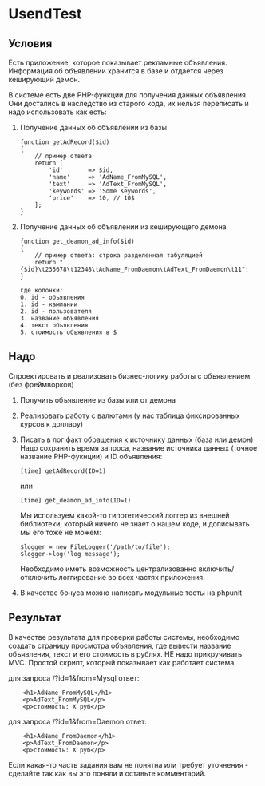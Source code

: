 # UsendTest

Условия
-------
Есть приложение, которое показывает рекламные объявления.
Информация об объявлении хранится в базе и отдается через кеширующий демон.

В системе есть две PHP-функции для получения данных объявления. Они достались в наследство из старого кода, их нельзя переписать и надо использовать как есть:

1. Получение данных об объявлении из базы

    ```
    function getAdRecord($id)
    {
        // пример ответа
        return [
            'id'       => $id,
            'name'     => 'AdName_FromMySQL',
            'text'     => 'AdText_FromMySQL',
            'keywords' => 'Some Keywords',
            'price'    => 10, // 10$
        ];
    }
    ```

2. Получение данных об объявлении из кеширующего демона

    ```
    function get_deamon_ad_info($id)
    {
        // пример ответа: строка разделенная табуляцией
        return "{$id}\t235678\t12348\tAdName_FromDaemon\tAdText_FromDaemon\t11";
    }

    где колонки:
    0. id - объявления
    1. id - кампании
    2. id - пользователя
    3. название объявления
    4. текст объявления
    5. стоимость объявления в $
    ```

Надо
----
Спроектировать и реализовать бизнес-логику работы с объявлением (без фреймворков)

1. Получить объявление из базы или от демона

2. Реализовать работу с валютами (у нас таблица фиксированных курсов к доллару)

3. Писать в лог факт обращения к источнику данных (база или демон)
    Надо сохранить время запроса, название источника данных (точное название PHP-фукнции) и ID объявления:
    ```
    [time] getAdRecord(ID=1)
    ```
    или
    ```
    [time] get_deamon_ad_info(ID=1)
    ```
    Мы используем какой-то гипотетический логгер из внешней библиотеки, который ничего не знает о нашем коде, и дописывать мы его тоже не можем:
    ```
    $logger = new FileLogger('/path/to/file');
    $logger->log('log message');
    ```
    Необходимо иметь возможность централизованно включить/отключить логгирование во всех частях приложения.

4. В качестве бонуса можно написать модульные тесты на phpunit


Результат
---------
В качестве результата для проверки работы системы, необходимо создать страницу просмотра объявления, где вывести название объявления, текст и его стоимость в рублях.
НЕ надо прикручивать MVC. Простой скрипт, который показывает как работает система.

для запроса /?id=1&from=Mysql
ответ:
```
    <h1>AdName_FromMySQL</h1>
    <p>AdText_FromMySQL</p>
    <p>стоимость: Х руб</p>
```
для запроса /?id=1&from=Daemon
ответ:
```
    <h1>AdName_FromDaemon</h1>
    <p>AdText_FromDaemon</p>
    <p>стоимость: Х руб</p>
```
Если какая-то часть задания вам не понятна или требует уточнения - сделайте так как вы это поняли и оставьте комментарий.
